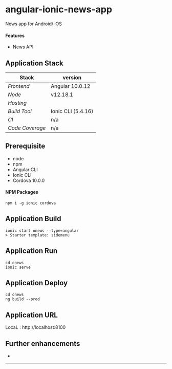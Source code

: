 # angular-ionic-news-app
News app for Android/ iOS 

#### Features 
- News API 

## 

## Application Stack

Stack  | version |
--- | --- |  
*Frontend* | Angular 10.0.12
*Node* | v12.18.1
*Hosting* | 
*Build Tool* | Ionic CLI (5.4.16)
*CI* | n/a 
*Code Coverage* | n/a

## Prerequisite 
- node
- npm
- Angular CLI
- Ionic CLI 
- Cordova 10.0.0

#### NPM Packages
```
npm i -g ionic cordova

```

## Application Build 
```
ionic start onews --type=angular
> Starter template: sidemenu
```

## Application Run
```
cd onews 
ionic serve
```

## Application Deploy
```
cd onews
ng build --prod
```


## Application URL
LocaL : http://localhost:8100



## Further enhancements 
- 


-----



